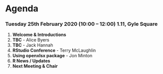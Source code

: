 # Agenda

### Tuesday 25th February 2020 (10:00 – 12:00) 1.11, Gyle Square

1. **Welcome & Introductions**
2. **TBC** - Alice Byers
3. **TBC** - Jack Hannah
4. **RStudio Conference** - Terry McLaughlin
5. **Using openxlsx package** - Jon Minton
6. **R News / Updates**
7. **Next Meeting & Chair**
